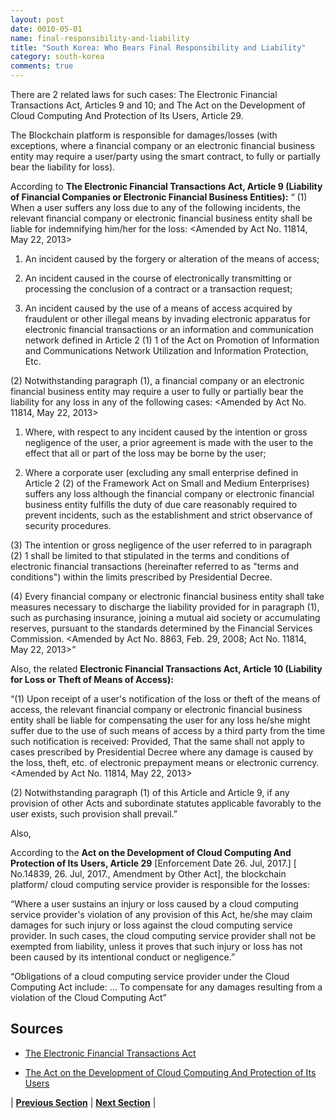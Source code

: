 ```yaml
---
layout: post
date: 0010-05-01
name: final-responsibility-and-liability
title: "South Korea: Who Bears Final Responsibility and Liability"
category: south-korea
comments: true
---
```


There are 2 related laws for such cases:  The Electronic Financial Transactions Act, Articles 9 and 10; and The Act on the Development of Cloud Computing And Protection of Its Users, Article 29.

The Blockchain platform is responsible for damages/losses (with exceptions, where a financial company or an electronic financial business entity may require a user/party using the smart contract, to fully or partially bear the liability for loss).

According to **The Electronic Financial Transactions Act, Article 9  (Liability of Financial Companies or Electronic Financial Business Entities):**
“ (1) When a user suffers any loss due to any of the following incidents, the relevant financial company or electronic financial business entity shall be liable for indemnifying him/her for the loss:  <Amended by Act No. 11814, May 22, 2013>

1. An incident caused by the forgery or alteration of the means of access;

2. An incident caused in the course of electronically transmitting or processing the conclusion of a contract or a transaction request;

3. An incident caused by the use of a means of access acquired by fraudulent or other illegal means by invading electronic apparatus for electronic financial transactions or an information and communication network defined in Article 2 (1) 1 of the Act on Promotion of Information and Communications Network Utilization and Information Protection, Etc.

(2) Notwithstanding paragraph (1), a financial company or an electronic financial business entity may require a user to fully or partially bear the liability for any loss in any of the following cases:  <Amended by Act No. 11814, May 22, 2013>

1. Where, with respect to any incident caused by the intention or gross negligence of the user, a prior agreement is made with the user to the effect that all or part of the loss may be borne by the user;

2. Where a corporate user (excluding any small enterprise defined in Article 2 (2) of the Framework Act on Small and Medium Enterprises) suffers any loss although the financial company or electronic financial business entity fulfills the duty of due care reasonably required to prevent incidents, such as the establishment and strict observance of security procedures.
 
(3) The intention or gross negligence of the user referred to in paragraph (2) 1 shall be limited to that stipulated in the terms and conditions of electronic financial transactions (hereinafter referred to as "terms and conditions") within the limits prescribed by Presidential Decree.

(4) Every financial company or electronic financial business entity shall take measures necessary to discharge the liability provided for in paragraph (1), such as purchasing insurance, joining a mutual aid society or accumulating reserves, pursuant to the standards determined by the Financial Services Commission.  <Amended by Act No. 8863, Feb. 29, 2008; Act No. 11814, May 22, 2013>”

Also, the related **Electronic Financial Transactions Act, Article 10  (Liability for Loss or Theft of Means of Access):**

“(1) Upon receipt of a user's notification of the loss or theft of the means of access, the relevant financial company or electronic financial business entity shall be liable for compensating the user for any loss he/she might suffer due to the use of such means of access by a third party from the time such notification is received: Provided, That the same shall not apply to cases prescribed by Presidential Decree where any damage is caused by the loss, theft, etc. of electronic prepayment means or electronic currency.  <Amended by Act No. 11814, May 22, 2013>

(2) Notwithstanding paragraph (1) of this Article and Article 9, if any provision of other Acts and subordinate statutes applicable favorably to the user exists, such provision shall prevail.”

Also, 

According to the **Act on the Development of Cloud Computing And Protection of Its Users, Article 29** [Enforcement Date 26. Jul, 2017.] [ No.14839, 26. Jul, 2017., Amendment by Other Act], the blockchain platform/ cloud computing service provider is responsible for the losses:

“Where a user sustains an injury or loss caused by a cloud computing service provider's violation of any provision of this Act, he/she may claim damages for such injury or loss against the cloud computing service provider. In such cases, the cloud computing service provider shall not be exempted from liability, unless it proves that such injury or loss has not been caused by its intentional conduct or negligence.”

“Obligations of a cloud computing service provider under the Cloud Computing Act include: 
… To compensate for any damages resulting from a violation of the Cloud Computing Act”

## Sources
  
  - [The Electronic Financial Transactions Act](http://www.law.go.kr/engLsSc.do?menuId=0&subMenu=5&query=%EC%A0%84%EC%9E%90%EA%B8%88%EC%9C%B5%EA%B1%B0%EB%9E%98%EB%B2%95#liBgcolor0)
  
  - [The Act on the Development of Cloud Computing And Protection of Its Users](http://www.law.go.kr/engLsSc.do?menuId=0&subMenu=5&query=%EC%A0%84%EC%9E%90%EA%B8%88%EC%9C%B5%EA%B1%B0%EB%9E%98%EB%B2%95#liBgcolor0)
  

| **[Previous Section]( https://neo-project.github.io/global-blockchain-compliance-hub//south-korea/south-korea-privacy-and-data-protection.html)** | **[Next Section]( https://neo-project.github.io/global-blockchain-compliance-hub//south-korea/south-korea-smart-contracts.html)** |
